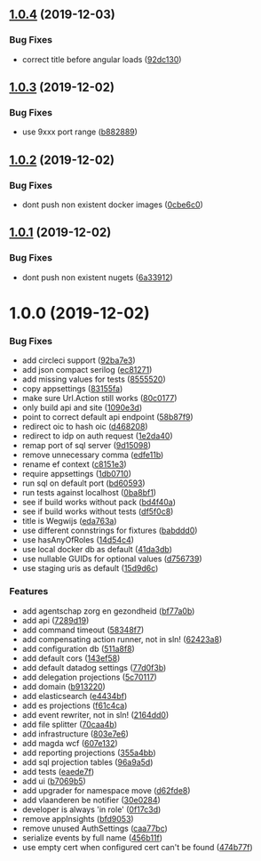 ## [1.0.4](https://github.com/informatievlaanderen/organisation-registry/compare/v1.0.3...v1.0.4) (2019-12-03)


### Bug Fixes

* correct title before angular loads ([92dc130](https://github.com/informatievlaanderen/organisation-registry/commit/92dc130e20a38f9a491dbd6e2e9f6fb4a02939d7))

## [1.0.3](https://github.com/informatievlaanderen/organisation-registry/compare/v1.0.2...v1.0.3) (2019-12-02)


### Bug Fixes

* use 9xxx port range ([b882889](https://github.com/informatievlaanderen/organisation-registry/commit/b8828897100dc8fd9803ddc3f6a74346a82cf7a8))

## [1.0.2](https://github.com/informatievlaanderen/organisation-registry/compare/v1.0.1...v1.0.2) (2019-12-02)


### Bug Fixes

* dont push non existent docker images ([0cbe6c0](https://github.com/informatievlaanderen/organisation-registry/commit/0cbe6c0add7c8a8274b9dc85e3443e1e169d07c9))

## [1.0.1](https://github.com/informatievlaanderen/organisation-registry/compare/v1.0.0...v1.0.1) (2019-12-02)


### Bug Fixes

* dont push non existent nugets ([6a33912](https://github.com/informatievlaanderen/organisation-registry/commit/6a339127e77b9b6c21a8f68b5bb3ac546e686db6))

# 1.0.0 (2019-12-02)


### Bug Fixes

* add circleci support ([92ba7e3](https://github.com/informatievlaanderen/organisation-registry/commit/92ba7e39775744717dbcfcbcc1c06a2226735c9d))
* add json compact serilog ([ec81271](https://github.com/informatievlaanderen/organisation-registry/commit/ec8127198b000231edb45d3bcbe319b4dcad3d2f))
* add missing values for tests ([8555520](https://github.com/informatievlaanderen/organisation-registry/commit/85555201e1b8f9a0de92beb715b253cdbde4c164))
* copy appsettings ([83155fa](https://github.com/informatievlaanderen/organisation-registry/commit/83155faae9e3c94fcf931ef1e12dd35ddcb9defe))
* make sure Url.Action still works ([80c0177](https://github.com/informatievlaanderen/organisation-registry/commit/80c01776a02804f0e57f0fd532eaa2dd7794c25e))
* only build api and site ([1090e3d](https://github.com/informatievlaanderen/organisation-registry/commit/1090e3d38dea520cda4c7aed28d9dbd126d852e4))
* point to correct default api endpoint ([58b87f9](https://github.com/informatievlaanderen/organisation-registry/commit/58b87f932e9186412f32d6c1fda6e933348e02ba))
* redirect oic to hash oic ([d468208](https://github.com/informatievlaanderen/organisation-registry/commit/d468208238271680802b04e10b95381cdeaa5d4f))
* redirect to idp on auth request ([1e2da40](https://github.com/informatievlaanderen/organisation-registry/commit/1e2da407f6f303240b6f1c1886ad50a6bfe0f004))
* remap port of sql server ([9d15098](https://github.com/informatievlaanderen/organisation-registry/commit/9d1509830f57d04ac5b5edacc242aa4ad5b71261))
* remove unnecessary comma ([edfe11b](https://github.com/informatievlaanderen/organisation-registry/commit/edfe11b9409ed4d865d717f22c1f49d71bf68c0e))
* rename ef context ([c8151e3](https://github.com/informatievlaanderen/organisation-registry/commit/c8151e3657d8a89f5a60425763b370a13d1954f5))
* require appsettings ([1db0710](https://github.com/informatievlaanderen/organisation-registry/commit/1db0710b67e99b8c0b3b7637d002b7846dd50eb8))
* run sql on default port ([bd60593](https://github.com/informatievlaanderen/organisation-registry/commit/bd6059385070a7f0d03dca46f139ed99086be6f4))
* run tests against localhost ([0ba8bf1](https://github.com/informatievlaanderen/organisation-registry/commit/0ba8bf124a5d37310e368bbe364f504419570878))
* see if build works without pack ([bd4f40a](https://github.com/informatievlaanderen/organisation-registry/commit/bd4f40a54f56197eb589aec2b3589d364defaeac))
* see if build works without tests ([df5f0c8](https://github.com/informatievlaanderen/organisation-registry/commit/df5f0c8b82c6586d2bec0f8cd76e7b9f7fd5a070))
* title is Wegwijs ([eda763a](https://github.com/informatievlaanderen/organisation-registry/commit/eda763af91313e9b2ecb4e3581843044bedc9726))
* use different connstrings for fixtures ([babddd0](https://github.com/informatievlaanderen/organisation-registry/commit/babddd06712016e7b184c1687453b40eb84d3dec))
* use hasAnyOfRoles ([14d54c4](https://github.com/informatievlaanderen/organisation-registry/commit/14d54c480fcc0ef63209bec676a5565be47f7a40))
* use local docker db as default ([41da3db](https://github.com/informatievlaanderen/organisation-registry/commit/41da3db76489d9b1b9a63e1cbb3329cfb72117b4))
* use nullable GUIDs for optional values ([d756739](https://github.com/informatievlaanderen/organisation-registry/commit/d756739cd24a0373db4ed5bd74e5937b3136f64e))
* use staging uris as default ([15d9d6c](https://github.com/informatievlaanderen/organisation-registry/commit/15d9d6ce0f5e9de69e03ae4f9834b48ed87c27e9))


### Features

* add agentschap zorg en gezondheid ([bf77a0b](https://github.com/informatievlaanderen/organisation-registry/commit/bf77a0bd9b34ea640e153e753f8cce3ba27b24df))
* add api ([7289d19](https://github.com/informatievlaanderen/organisation-registry/commit/7289d19ad57ad2e7eaff12984ae91819490a53ff))
* add command timeout ([58348f7](https://github.com/informatievlaanderen/organisation-registry/commit/58348f7c88097174bac5193a7652c12976b23220))
* add compensating action runner, not in sln! ([62423a8](https://github.com/informatievlaanderen/organisation-registry/commit/62423a84b8720b66e04c8683aecfbdfa9e77a5f1))
* add configuration db ([511a8f8](https://github.com/informatievlaanderen/organisation-registry/commit/511a8f8fe79fc4a0118b5f97cae65129d816dbb4))
* add default cors ([143ef58](https://github.com/informatievlaanderen/organisation-registry/commit/143ef58734af15df85cac9b7f7cee2b04ecba4ed))
* add default datadog settings ([77d0f3b](https://github.com/informatievlaanderen/organisation-registry/commit/77d0f3bac1d733ae4696e74e674ce32432de8d54))
* add delegation projections ([5c70117](https://github.com/informatievlaanderen/organisation-registry/commit/5c7011711956e9914ae6c1de74047ac166ae7304))
* add domain ([b913220](https://github.com/informatievlaanderen/organisation-registry/commit/b913220394ecec959f9b9ea405c844f708f967ac))
* add elasticsearch ([e4434bf](https://github.com/informatievlaanderen/organisation-registry/commit/e4434bf8277bb1dca6369d5adb4a8b364eef9a2c))
* add es projections ([f61c4ca](https://github.com/informatievlaanderen/organisation-registry/commit/f61c4cabf89c4501e0513e9757050530f7c41a88))
* add event rewriter, not in sln! ([2164dd0](https://github.com/informatievlaanderen/organisation-registry/commit/2164dd0881e46b69310640a979ff69d48a6d8a7e))
* add file splitter ([70caa4b](https://github.com/informatievlaanderen/organisation-registry/commit/70caa4b492579ae2c6c18395962a88781a8ea140))
* add infrastructure ([803e7e6](https://github.com/informatievlaanderen/organisation-registry/commit/803e7e6b66a939dc4823dbd2bf69487f7c17abff))
* add magda wcf ([607e132](https://github.com/informatievlaanderen/organisation-registry/commit/607e132a1e24755a321d9253a7842436a1d55a6d))
* add reporting projections ([355a4bb](https://github.com/informatievlaanderen/organisation-registry/commit/355a4bbf011f4a2c52dcd14e3886a55e97ffac04))
* add sql projection tables ([96a9a5d](https://github.com/informatievlaanderen/organisation-registry/commit/96a9a5deceff68a9d58c2f14f0d88147ecad361d))
* add tests ([eaede7f](https://github.com/informatievlaanderen/organisation-registry/commit/eaede7f7cb830aabb7fd631e2f3818542cb39c9a))
* add ui ([b7069b5](https://github.com/informatievlaanderen/organisation-registry/commit/b7069b58c92a0740beee05ab577d41da7ce3e0cb))
* add upgrader for namespace move ([d62fde8](https://github.com/informatievlaanderen/organisation-registry/commit/d62fde86b674118be87b421920f320399b5cc023))
* add vlaanderen be notifier ([30e0284](https://github.com/informatievlaanderen/organisation-registry/commit/30e028485b520046ee6b29ba17627e0c9fee62fe))
* developer is always 'in role' ([0f17c3d](https://github.com/informatievlaanderen/organisation-registry/commit/0f17c3de8e5efa22fde5b69e231f93bcf2997b4b))
* remove appInsights ([bfd9053](https://github.com/informatievlaanderen/organisation-registry/commit/bfd9053f30358e4c662da5e9db743b7100c9e9e2))
* remove unused AuthSettings ([caa77bc](https://github.com/informatievlaanderen/organisation-registry/commit/caa77bc6c6298b4c34799de51bb2ed7e6086b651))
* serialize events by full name ([456b11f](https://github.com/informatievlaanderen/organisation-registry/commit/456b11ff83d301093f9ed7c3a78c9f72b907f047))
* use empty cert when configured cert can't be found ([474b77f](https://github.com/informatievlaanderen/organisation-registry/commit/474b77f91eb64d361af418e3d60815ff0e30f620))
